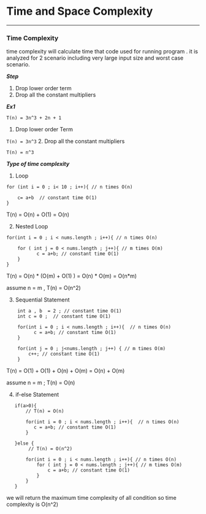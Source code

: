 # Time and Space Complexity

---

### Time Complexity

time complexity will calculate time that code used for running program
. it is analyzed for 2 scenario including very large input size and worst case scenario.

***Step***

1. Drop lower order term
2. Drop all the constant multipliers

***Ex1***

`T(n) = 3n^3 + 2n + 1`

1. Drop lower order Term

`T(n) = 3n^3`
2. Drop all the constant multipliers

`T(n) = n^3`

***Type of time complexity***
1. Loop

```
for (int i = 0 ; i< 10 ; i++){ // n times O(n)

    c= a+b  // constant time O(1)
}
```

T(n) =  O(n) + O(1)   =  O(n)

2. Nested Loop

```
for(int i = 0 ; i < nums.length ; i++){ // n times O(n)
    
    for ( int j = 0 < nums.length ; j++){ // m times O(m)
           c = a+b; // constant time O(1)
    }
}
```

T(n) =  O(n) * (O(m) + O(1) )  =  O(n) * O(m) = O(n*m)

assume n = m  ,  T(n) = O(n^2) 

3. Sequential Statement

```
    int a , b  = 2 ; // constant time O(1)
    int c = 0 ;  // constant time O(1)
    
    for(int i = 0 ; i < nums.length ; i++){  // n times O(n)
          c = a+b; // constant time O(1)
    }
    
    for(int j = 0 ; j<nums.length ; j++) { // m times O(m)
        c++; // constant time O(1)
    }
```
T(n) =  O(1) + O(1) + O(n) + O(m) = O(n) + O(m)
     
assume n = m ; T(n) = O(n)

4. if-else Statement

```
   if(a>0){
       // T(n) = O(n)
       
       for(int i = 0 ; i < nums.length ; i++){  // n times O(n)
          c = a+b; // constant time O(1)
       }
   
   }else {
        // T(n) = O(n^2)
        
       for(int i = 0 ; i < nums.length ; i++){ // n times O(n)
           for ( int j = 0 < nums.length ; j++){ // m times O(m)
               c = a+b; // constant time O(1)
           }
       } 
   }
```

we will return the maximum time complexity of all condition so time complexity is O(n^2)
     